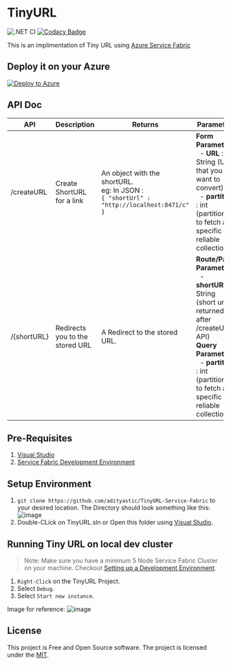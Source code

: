 # TinyURL

![.NET CI](https://github.com/adityastic/TinyURL-Service-Fabric/workflows/.NET%20CI/badge.svg) [![Codacy Badge](https://app.codacy.com/project/badge/Grade/ed8da28cfb53439e928c4405b37e5a7f)](https://www.codacy.com/manual/adityastic/TinyURL-Service-Fabric?utm_source=github.com&amp;utm_medium=referral&amp;utm_content=adityastic/TinyURL-Service-Fabric&amp;utm_campaign=Badge_Grade)

This is an implimentation of Tiny URL using [Azure Service Fabric](https://azure.microsoft.com/en-us/services/service-fabric/)

## Deploy it on your Azure
[![Deploy to Azure](https://azuredeploy.net/deploybutton.png)](https://azuredeploy.net/)

## API Doc

|   **API**     | **Description**             |    **Returns**              |     **Parameters**         |
|---------------|-----------------------------|-----------------------------|----------------------------|
| /createURL    | Create ShortURL for a link  | An object with the shortURL.<br>eg: In JSON :<br> ```{ "shortUrl" : "http://localhost:8471/c" }``` | **Form Parameters**:<br>&nbsp;&nbsp;- **URL** : String (URL that you want to convert)<br>&nbsp;&nbsp;- **partition** : int (partition id to fetch a specific reliable collection)
| /{shortURL}   | Redirects you to the stored URL  | A Redirect to the stored URL. | **Route/Path Parameter**:<br>&nbsp;&nbsp;- **shortURL** : String (short url returned after /createURL API)<br>**Query Parameter**:<br>&nbsp;&nbsp;- **partition** : int (partition id to fetch a specific reliable collection)

## Pre-Requisites
1. [Visual Studio](https://visualstudio.microsoft.com/vs/)
2. [Service Fabric Development Environment](https://docs.microsoft.com/en-us/azure/service-fabric/service-fabric-get-started)

## Setup Environment
1. ```git clone https://github.com/adityastic/TinyURL-Service-Fabric``` to your desired location. 
The Directory should look something like this:
![image](https://user-images.githubusercontent.com/11988517/87421735-56008c00-c5cf-11ea-849a-79d0eaa1b91f.png)
2. Double-CLick on TinyURL.sln or Open this folder using [Visual Studio](https://visualstudio.microsoft.com/vs/).

## Running Tiny URL on local dev cluster
> Note: Make sure you have a minimum 5 Node Service Fabric Cluster on your machine. Checkout [Setting up a Development Environment](https://docs.microsoft.com/en-us/azure/service-fabric/service-fabric-get-started).
1. `Right-Click` on the TinyURL Project.
2. Select `Debug`.
3. Select `Start new instance`.

Image for reference:
![image](https://user-images.githubusercontent.com/11988517/87422175-171f0600-c5d0-11ea-8904-66b236992baf.png)

## License
This project is Free and Open Source software. The project is licensed under the [MIT](LICENSE).
